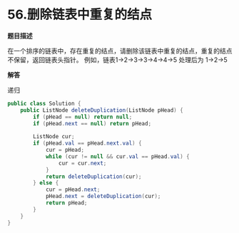 # 56.删除链表中重复的结点

**题目描述**

在一个排序的链表中，存在重复的结点，请删除该链表中重复的结点，重复的结点不保留，返回链表头指针。 例如，链表1->2->3->3->4->4->5 处理后为 1->2->5

**解答**

递归

```java
public class Solution {
    public ListNode deleteDuplication(ListNode pHead) {
        if (pHead == null) return null;
        if (pHead.next == null) return pHead;
        
        ListNode cur;
        if (pHead.val == pHead.next.val) {
            cur = pHead;
            while (cur != null && cur.val == pHead.val) {
                cur = cur.next;
            }
            return deleteDuplication(cur);
        } else {
            cur = pHead.next;
            pHead.next = deleteDuplication(cur);
            return pHead;
        }
    }
}
```
